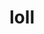 ---
category: 4-letters
denotation: null
name: loll
reference_link: https://www.etymonline.com/word/loll
root_language: null
root_name: null
title: loll
type: free
word_sums:
- respelling: loll
  sum: 'Loll + '
---